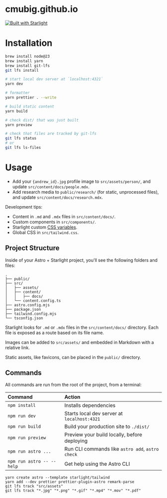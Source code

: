 # cmubig.github.io

[![Built with Starlight](https://astro.badg.es/v2/built-with-starlight/tiny.svg)](https://starlight.astro.build)

# Installation

```bash
brew install node@23
brew install yarn
brew install git-lfs
git lfs install

# start local dev server at `localhost:4321`
yarn dev

# formatter
yarn prettier . --write

# build static content
yarn build

# check dist/ that was just built
yarn preview

# check that files are tracked by git-lfs
git lfs status
# or
git lfs ls-files
```

# Usage

- Add your `{andrew_id}.jpg` profile image to `src/assets/person/`, and update `src/content/docs/people.mdx`.
- Add research media to `public/research/` (for static, unprocessed files), and update `src/content/docs/research.mdx`.

Development tips:

- Content in `.md` and `.mdx` files in `src/content/docs/`.
- Custom components in `src/components/`.
- Starlight custom [CSS variables](https://github.com/withastro/starlight/tree/main/packages/starlight/style).
- Global CSS in `src/tailwind.css`.

## Project Structure

Inside of your Astro + Starlight project, you'll see the following folders and files:

```
.
├── public/
├── src/
│   ├── assets/
│   ├── content/
│   │   ├── docs/
│   └── content.config.ts
├── astro.config.mjs
├── package.json
├── tailwind.config.mjs
└── tsconfig.json
```

Starlight looks for `.md` or `.mdx` files in the `src/content/docs/` directory. Each file is exposed as a route based on its file name.

Images can be added to `src/assets/` and embedded in Markdown with a relative link.

Static assets, like favicons, can be placed in the `public/` directory.

## Commands

All commands are run from the root of the project, from a terminal:

| Command                   | Action                                           |
| :------------------------ | :----------------------------------------------- |
| `npm install`             | Installs dependencies                            |
| `npm run dev`             | Starts local dev server at `localhost:4321`      |
| `npm run build`           | Build your production site to `./dist/`          |
| `npm run preview`         | Preview your build locally, before deploying     |
| `npm run astro ...`       | Run CLI commands like `astro add`, `astro check` |
| `npm run astro -- --help` | Get help using the Astro CLI                     |

```
yarn create astro --template starlight/tailwind
yarn add --dev prettier prettier-plugin-astro remark-parse
git lfs track "src/assets"
git lfs track "*.jpg" "*.png" "*.gif" "*.mp4" "*.mov" "*.pdf"
```
